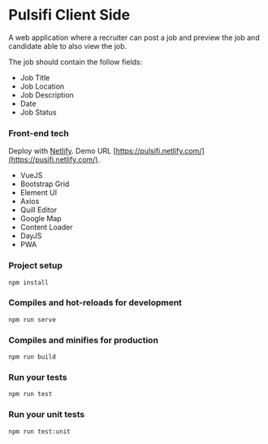 # Pulsifi Client Side

A web application where a recruiter can post a job and preview the job and candidate able to also view the job.

The job should contain the follow fields:
- Job Title
- Job Location
- Job Description
- Date
- Job Status

### Front-end tech
Deploy with [Netlify](https://www.netlify.com). Demo URL [https://pulsifi.netlify.com/](https://pusifi.netlify.com/).
* VueJS
* Bootstrap Grid
* Element UI
* Axios
* Quill Editor
* Google Map
* Content Loader
* DayJS
* PWA

### Project setup

```
npm install
```

### Compiles and hot-reloads for development
```
npm run serve
```

### Compiles and minifies for production
```
npm run build
```

### Run your tests
```
npm run test
```

### Run your unit tests
```
npm run test:unit
```
